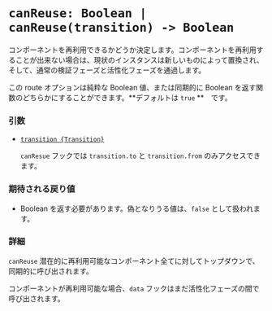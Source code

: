 # `canReuse: Boolean | canReuse(transition) -> Boolean`

コンポーネントを再利用できるかどうか決定します。コンポーネントを再利用することが出来ない場合は、現状のインスタンスは新しいものによって置換され、そして、通常の検証フェーズと活性化フェーズを通過します。

この route オプションは純粋な Boolean 値、または同期的に Boolean を返す関数のどちらかにすることができます。**デフォルトは `true` **　です。

### 引数

- [`transition {Transition}`](hooks.md#トランジションオブジェクト)

  `canResue` フックでは `transition.to` と `transition.from` のみアクセスできます。

### 期待される戻り値

- Boolean を返す必要があります。偽となりうる値は、`false` として扱われます。

### 詳細

`canReuse` 潜在的に再利用可能なコンポーネント全てに対してトップダウンで、同期的に呼び出されます。

コンポーネントが再利用可能な場合、`data` フックはまだ活性化フェーズの間で呼び出されます。
